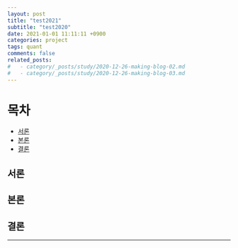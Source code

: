 ```yaml
---
layout: post
title: "test2021"
subtitle: "test2020"
date: 2021-01-01 11:11:11 +0900
categories: project
tags: quant
comments: false
related_posts:
#   - category/_posts/study/2020-12-26-making-blog-02.md
#   - category/_posts/study/2020-12-26-making-blog-03.md
---
```


# 목차

- [서론](##서론)
- [본론](##본론)
- [결론](##결론)

## 서론

## 본론

## 결론

---

<!-- ![그림1](../../../../assets/img/study/githubpages/1.png){: width="400" height="400} -->
